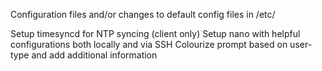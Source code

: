 Configuration files and/or changes to default config files in /etc/

Setup timesyncd for NTP syncing (client only)
Setup nano with helpful configurations both locally and via SSH
Colourize prompt based on user-type and add additional information
